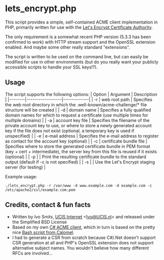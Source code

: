 lets_encrypt.php
================
This script provides a simple, self-contained ACME client implementation in PHP, primarily written
for use with the [Let's Encrypt Certificate Authority](https://letsencrypt.org/).

The only requirement is a somewhat recent PHP version (5.3.3 has been confirmed to work) with HTTP
stream support and the OpenSSL extension enabled. And maybe some other really standard "extensions".

The script is written to be used on the command line, but can easily be modified for use in other
environments (but do you really want your publicly accessible scripts to handle your SSL keys!?).

Usage
-----
The script supports the following options:
| Option | Argument         | Description |
|--------|------------------|-------------|
| -r     | web root path    | Specifies the web root directory in which the .well-known/acme-challenge/* file structure will be created |
| -d     | domain name      | Specifies a fully qualified domain names for which to request a certificate (use multiple times for multiple domains) |
| -a     | account key file | Specifies the filename of the private account key to use, or where to store a newly generated account key if the file does not exist (optional, a temporary key is used if unspecified) |
| -e     | e-mail address   | Specifies the e-mail address to register as contact for the account key (optional) |
| -c     | certificate bundle file | Specifies where to store the generated certificate bundle in PEM format (key + cert + intermediate), the server key from this file is reused if it exists (optional) |
| -p     |                  | Print the resulting certificate bundle to the standard output (default if -c is not specified) |
| -s     |                  | Use the Let's Encrypt staging server (for testing) |

Example usage:
```text
./lets_encrypt.php -r /var/www -d www.example.com -d example.com -c /etc/apache2/ssl/example.com.pem
```

Credits, contact & fun facts
----------------------------
* Written by Ivo Smits, [UCIS Internet](http://www.ucis.nl) <<Ivo@UCIS.nl>> and released under the Simplified BSD License
* Based on my own [C# ACME client](https://github.com/UCIS/UCIS.Core/blob/master/NaCl/SSLUtils.cs), which in turn is based on the pretty nice [Bash script from Calomel](https://calomel.org/lets_encrypt_client.html).
* I had to generate a CSR from scratch because C#/.Net doesn't support CSR generation at all and PHP's OpenSSL extension does not support alternative subject names. You wouldn't believe how many different RFCs are involved...

